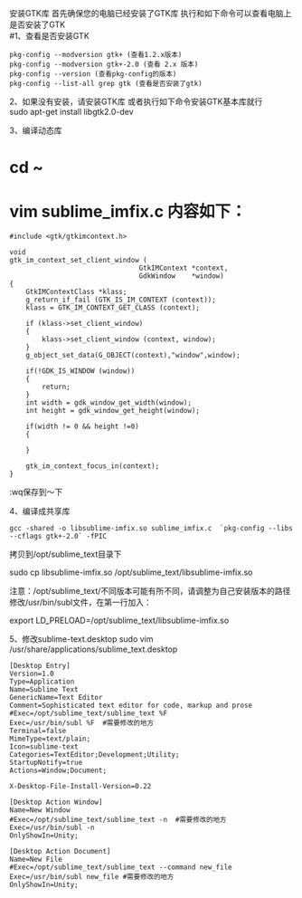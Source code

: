 安装GTK库 首先确保您的电脑已经安装了GTK库 执行和如下命令可以查看电脑上是否安装了GTK <br/>
#1、查看是否安装GTK
```
pkg-config --modversion gtk+ (查看1.2.x版本)
pkg-config --modversion gtk+-2.0 (查看 2.x 版本)
pkg-config --version (查看pkg-config的版本)
pkg-config --list-all grep gtk (查看是否安装了gtk)
```
2、如果没有安装，请安装GTK库 
或者执行如下命令安装GTK基本库就行<br/>
sudo apt-get install libgtk2.0-dev

3、编译动态库 
# cd ~ 
# vim sublime_imfix.c 内容如下： 
```
#include <gtk/gtkimcontext.h>

void 
gtk_im_context_set_client_window (
                                GtkIMContext *context,
                                GdkWindow    *window)
{
    GtkIMContextClass *klass;
    g_return_if_fail (GTK_IS_IM_CONTEXT (context));
    klass = GTK_IM_CONTEXT_GET_CLASS (context);

    if (klass->set_client_window)
    {
        klass->set_client_window (context, window);
    }
    g_object_set_data(G_OBJECT(context),"window",window);

    if(!GDK_IS_WINDOW (window))
    {
        return;
    }
    int width = gdk_window_get_width(window);
    int height = gdk_window_get_height(window);

    if(width != 0 && height !=0)
    {

    }

    gtk_im_context_focus_in(context);
}
```
:wq保存到～下

4、编译成共享库
```
gcc -shared -o libsublime-imfix.so sublime_imfix.c  `pkg-config --libs --cflags gtk+-2.0` -fPIC
```
拷贝到/opt/sublime_text目录下

sudo cp libsublime-imfix.so /opt/sublime_text/libsublime-imfix.so

注意：/opt/sublime_text/不同版本可能有所不同，请调整为自己安装版本的路径 
修改/usr/bin/subl文件，在第一行加入：

export LD_PRELOAD=/opt/sublime_text/libsublime-imfix.so

5、修改sublime-text.desktop
sudo vim /usr/share/applications/sublime_text.desktop
```
[Desktop Entry]
Version=1.0
Type=Application
Name=Sublime Text
GenericName=Text Editor
Comment=Sophisticated text editor for code, markup and prose
#Exec=/opt/sublime_text/sublime_text %F 
Exec=/usr/bin/subl %F  #需要修改的地方
Terminal=false
MimeType=text/plain;
Icon=sublime-text
Categories=TextEditor;Development;Utility;
StartupNotify=true
Actions=Window;Document;

X-Desktop-File-Install-Version=0.22

[Desktop Action Window]
Name=New Window
#Exec=/opt/sublime_text/sublime_text -n  #需要修改的地方
Exec=/usr/bin/subl -n
OnlyShowIn=Unity;

[Desktop Action Document]
Name=New File
#Exec=/opt/sublime_text/sublime_text --command new_file
Exec=/usr/bin/subl new_file #需要修改的地方
OnlyShowIn=Unity;
```






